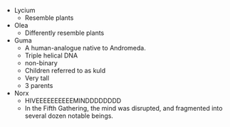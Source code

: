 - Lycium
	- Resemble plants
- Olea
	- Differently resemble plants
- Guma
	- A human-analogue native to Andromeda. 
	- Triple helical DNA
	- non-binary
	- Children referred to as kuld
	- Very tall
	- 3 parents
- Norx 
	- HIVEEEEEEEEEEMINDDDDDDDD
	- In the Fifth Gathering, the mind was disrupted, and fragmented into several dozen notable beings.